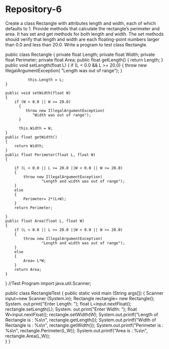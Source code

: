 # Repository-6
Create a class Rectangle with attributes length and width, each of which defaults to 1. Provide methods that calculate the rectangle’s perimeter and area. It has set and get methods for both length and width. The set methods should verify that length and width are each floating-point numbers larger than 0.0 and less than 20.0. Write a program to test class Rectangle.


public class Rectangle 
{
	private float Length;
	private float Width;
	private float Perimeter;
	private float Area;
	public float getLength()
	{
		return Length;
	}
	public void setLength(float L)
	{
		 if (L < 0.0 && L >= 20.0) 
		      {
		         throw new IllegalArgumentException(
		            "Length was out of range");
		      }

		      this.Length = L;
	} 
	
	public void setWidth(float W)
	{
		if (W < 0.0 || W >= 20.0) 
	      {
	         throw new IllegalArgumentException(
	            "Width was out of range");
	      }

	      this.Width = W;
	}
	public float getWidth()
	{
		return Width;
	}
	public float Perimeter(float L, float W)
	{
		
		if (L < 0.0 || L >= 20.0 ||W < 0.0 || W >= 20.0)
		{
			throw new IllegalArgumentException(
		            "Length and width was out of range");
		}
		else
		{
			Perimeter= 2*(L+W);
		}
		return Perimeter;
		
	}
	public float Area(float L, float W)
	{
		if (L < 0.0 || L >= 20.0 ||W < 0.0 || W >= 20.0)
		{
			throw new IllegalArgumentException(
		            "Length and width was out of range");
		}
		else
		{
			Area= L*W;
		}
		return Area;
	}
		
}
//Test Program
import java.util.Scanner;


public class RectangleTest 
{
	public static void main (String args[])
	{
		Scanner input=new Scanner (System.in);
		Rectangle rectangle= new Rectangle();
		System. out.print("Enter Length: ");
		float L=input.nextFloat();
		rectangle.setLength(L);
		System. out.print("Enter Width: ");
		float W=input.nextFloat();
		rectangle.setWidth(W);
		System.out.printf("Length of Rectangle is : %s\n",
				rectangle.getLength());
		System.out.printf("Width of Rectangle is : %s\n",
				rectangle.getWidth());
		System.out.printf("Perimeter is : %s\n",
				rectangle.Perimeter(L,W));
		System.out.printf("Area is : %s\n",
				rectangle.Area(L,W));	
	}
}
